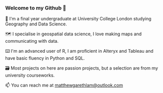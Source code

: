 ### Welcome to my Github 👋
🌱 I'm a final year undergraduate at University College London studying Geography and Data Science. 

🗺 I specialise in geospatial data science, I love making maps and communicating with data.

⌨️ I'm an advanced user of R, I am proficient in Alteryx and Tableau and have basic fluency in Python and SQL.

🗃 Most projects on here are passion projects, but a selection are from my university courseworks. 

📫 You can reach me at matthewgarethlam@outlook.com 



<!--
**matthewgarethlam/matthewgarethlam** is a ✨ _special_ ✨ repository because its `README.md` (this file) appears on your GitHub profile.

Here are some ideas to get you started:

- 🔭 I’m currently working on ...
- 🌱 I’m currently learning ...
- 👯 I’m looking to collaborate on ...
- 🤔 I’m looking for help with ...
- 💬 Ask me about ...
- 📫 How to reach me: ...
- 😄 Pronouns: ...
- ⚡ Fun fact: ...
-->
